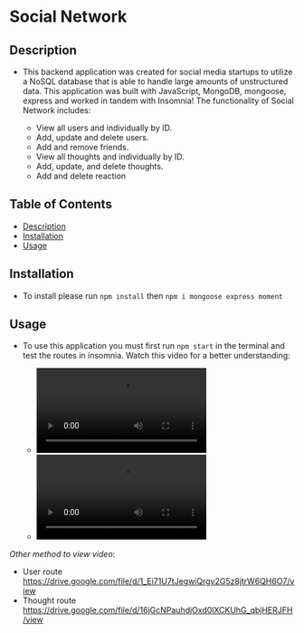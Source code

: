 # Social Network

## Description

- This backend application was created for social media startups to utilize a NoSQL database that is able to handle large amounts of unstructured data. This application was built with JavaScript, MongoDB, mongoose, express and worked in tandem with Insomnia! The functionality of Social Network includes:

    * View all users and individually by ID.
    * Add, update and delete users. 
    * Add and remove friends. 
    * View all thoughts and individually by ID.
    * Add, update, and delete thoughts.
    * Add and delete reaction

## Table of Contents

- [Description](#description)
- [Installation](#installation)
- [Usage](#usage)

## Installation

- To install please run `npm install` then `npm i mongoose express moment`

## Usage

- To use this application you must first run `npm start` in the terminal and test the routes in insomnia. Watch this video for a better understanding: 

   - ![User route](https://github.com/cheryljcruz/social-network/blob/main/assets/videos/USER%20routes%20social%20network.mp4)
   - ![Thought route](https://github.com/cheryljcruz/social-network/blob/main/assets/videos/THOUGHT%20route%20social%20network.mp4)

_Other method to view video_:

   - User route https://drive.google.com/file/d/1_Ei71U7tJegwiQrgv2G5z8jtrW6QH6O7/view
   - Thought route https://drive.google.com/file/d/16jGcNPauhdjOxd0lXCKUhG_qbjHERJFH/view
